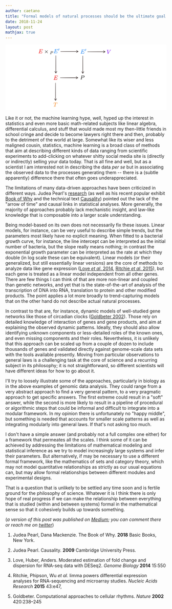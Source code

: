 ```yaml
---
author: caetano
title: "Formal models of natural processes should be the ultimate goal of quantitative descriptions in science"
date: 2018-11-24
layout: post
mathjax: true
---
```


<img src="/images/experiment_span.png" class="textwidth">

Like it or not, the machine learning hype, well, hyped up the interest in statistics and even more basic math-related subjects like linear algebra, differential calculus, and stuff that would made most my then-little friends in school cringe and decide to become lawyers right there and then, probably to the detriment of the world at large.
Somewhat like its wiser and less maligned cousin, statistics, machine learning is a broad class of methods that aim at describing different kinds of data ranging from scientific experiments to add-clicking on whatever shitty social media site is (directly or indirectly) selling your data today. That is all fine and well, but as a scientist I am interested not in describing the data _per se_ but in associating the observed data to the processes generating them -- there is a (subtle apparently) difference there that often goes underappreciated.

The limitations of many data-driven approaches have been criticized in different ways. Judea Pearl's [research](http://bayes.cs.ucla.edu/) (as well as his recent popular exhibit [Book of Why](http://bayes.cs.ucla.edu/WHY/) and the technical text [Causality](https://www.cambridge.org/us/academic/subjects/philosophy/philosophy-science/causality?format=HB&isbn=9780521895606)) pointed out the lack of the "arrow of time" and causal links in statistical analyses.
More generally, the majority of approaches probably lack mechanistic insight, and law-like knowledge that is composable into a larger scale understanding.

Being model-based on its own does not necessarily fix these issues.
Linear models, for instance, can be very useful to describe simple trends, but the parameters most likely have no explicit meaning. When fitted to a bacterial growth curve, for instance, the line intercept can be interpreted as the initial number of bacteria, but the slope really means nothing; in contrast the exponential growth parameter can be interpreted as the rate at which they double (in log scale these can be equivalent).
Linear models (or their generalized, but still essentially linear versions) are the core of methods to analyze data like gene expression ([Love _et al_. 2014](https://genomebiology.biomedcentral.com/articles/10.1186/s13059-014-0550-8), [Ritchie _et al_. 2015](https://academic.oup.com/nar/article/43/7/e47/2414268)), but each gene is treated as a linear model independent from all other genes.
There are few things I can think of that are more non-linear and coupled than genetic networks, and yet that is the state-of-the-art of analysis of the transcription of DNA into RNA, translation to protein and other modified products.
The point applies a lot more broadly to trend-capturing models that on the other hand do not describe actual natural processes.

In contrast to that are, for instance, dynamic models of well-studied gene networks like those of circadian clocks ([Goldbeter 2002](https://www.nature.com/articles/nature01259)). Those rely on detailed knowledge of interaction of genes and gene products, and aim at explaining the observed dynamic patterns. Ideally, they should also allow identifying unknown components or less-detailed roles of the known ones, and even missing components and their roles. Nevertheless, it is unlikely that this approach can be scaled up from a couple of dozen to include thousands of genes and validated directly against genome-scale data sets with the tools available presently.
Moving from particular observations to general laws is a challenging task at the core of science and a recurring subject in its philosophy; it is not straightforward, so different scientists will have different ideas for how to go about it.

I'll try to loosely illustrate some of the approaches, particularly in biology as in the above examples of genomic data analysis. They could range from a very abstract approach to find a very general pattern, to a very pragmatic approach to get specific answers. The first extreme could result in a "soft" answer, while the second is more likely to result in a pipeline of procedural or algorithmic steps that could be informal and difficult to integrate into a modular framework. In my opinion there is unfortunately no "happy middle", but something is needed that accounts for smaller scale patterns as well as integrating modularly into general laws. If that's not asking too much.

I don't have a simple answer (and probably not a full complex one either) for a framework that permeates all the scales. I think some of it can be achieved by addressing the limitations of mathematical modeling and statistical inference as we try to model increasingly large systems and infer their parameters. But alternatively, if may be necessary to use a different formal framework, like the mathematics of sets and category theory, which may not model quantitative relationships as strictly as our usual equations can, but may allow formal relationships between different modules and experimental designs.

That is a question that is unlikely to be settled any time soon and is fertile ground for the philosophy of science. Whatever it is I think there is only hope of real progress if we can make the relationship between everything that is studied (within and between systems) formal in the mathematical sense so that it cohesively builds up towards something.

(_a version of this post was published on [Medium](https://medium.com/@caesoma/formal-models-of-natural-processes-should-be-the-ultimate-goal-of-quantitative-descriptions-in-d6d1ce2b5a2e); you can comment there or reach me on [twitter](https://twitter.com/caesoma)_)

1. Judea Pearl, Dana Mackenzie. The Book of Why. **2018** Basic Books, New York.

2. Judea Pearl. Causality. **2009** Cambridge University Press.

3. Love, Huber, Anders. Moderated estimation of fold change and dispersion for RNA-seq data with DESeq2. _Genome Biology_ **2014** 15:550

4. Ritchie, Phipson, Wu  _et al._ limma powers differential expression analyses for RNA-sequencing and microarray studies. _Nucleic Acids Research_ **2015** 43:e47,

5. Goldbeter. Computational approaches to cellular rhythms. _Nature_ **2002** 420:238–245

<!-- [//]: # (comment) -->
